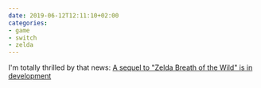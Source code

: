 ```yaml
---
date: 2019-06-12T12:11:10+02:00
categories:
- game
- switch
- zelda
---
```

I&#39;m totally thrilled by that news: [A sequel to &quot;Zelda Breath of the Wild&quot; is in development](https://www.polygon.com/e3/2019/6/11/18661531/zelda-breath-of-the-wild-sequel-e3-2019-nintendo-switch)
